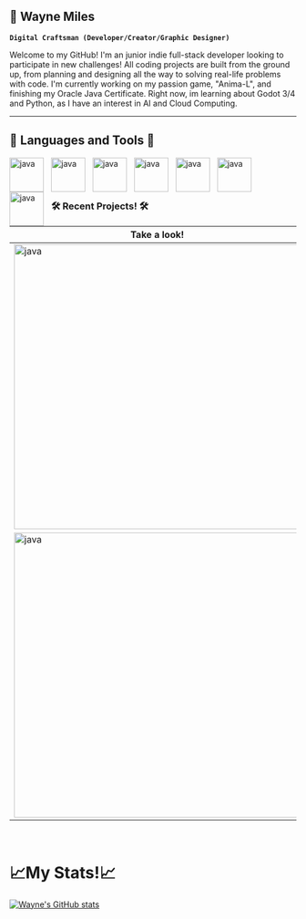 

## 🥳 Wayne Miles

**`Digital Craftsman (Developer/Creator/Graphic Designer)`**

<p>Welcome to my GitHub! I'm an junior indie full-stack developer looking to participate in new challenges! All coding projects are built from the ground up, from planning and designing all the way to solving real-life problems with code. I'm currently working on my passion game, "Anima-L", and finishing my Oracle Java Certificate. Right now, im learning about Godot 3/4 and Python, as I have an interest in AI and Cloud Computing.</p>

---

## 🧰 Languages and Tools 🧰 
 <img align= "left" alt="java" width="60px" style="padding-right:10px;" src="https://cdn.jsdelivr.net/gh/devicons/devicon@latest/icons/java/java-original.svg" />
 <img align= "left" alt="java" width="60px" style="padding-right:10px;" src="https://cdn.jsdelivr.net/gh/devicons/devicon@latest/icons/cplusplus/cplusplus-original.svg" />
 <img align= "left" alt="java" width="60px" style="padding-right:10px;" src="https://cdn.jsdelivr.net/gh/devicons/devicon@latest/icons/python/python-original.svg" />
 <img align= "left" alt="java" width="60px" style="padding-right:10px;" src="https://cdn.jsdelivr.net/gh/devicons/devicon@latest/icons/html5/html5-original.svg" />
 <img align= "left" alt="java" width="60px" style="padding-right:10px;" src="https://cdn.jsdelivr.net/gh/devicons/devicon@latest/icons/css3/css3-original.svg" />
 <img align= "left" alt="java" width="60px" style="padding-right:10px;" src="https://cdn.jsdelivr.net/gh/devicons/devicon@latest/icons/git/git-original-wordmark.svg" />
 <img align= "left" alt="java" width="60px" style="padding-right:10px;" src="https://cdn.jsdelivr.net/gh/devicons/devicon@latest/icons/github/github-original-wordmark.svg" />

<br>
<br>
<br>

### 🛠 Recent Projects! 🛠
 
  |Take a look!|Enjoy!|
  |----------|-----------|
  |<a class="outside-link" href="https://codepen.io/WayneMilesIII/pen/XWYRNVw"><img align= "left" alt="java" width="500px" src="https://shots.codepen.io/WayneMilesIII/pen/XWYRNVw-1280.jpg?version=1668201106"></a> | <a href="https://codepen.io/WayneMilesIII/pen/PoambRJ"><img align= "left" alt="java" width="500px" src="https://shots.codepen.io/WayneMilesIII/pen/PoambRJ-1280.jpg?version=1668201285"></a> |
  |<a href="https://codepen.io/WayneMilesIII/pen/xxzdRWb"> <img align= "left" alt="java" width="500px" src="https://shots.codepen.io/WayneMilesIII/pen/xxzdRWb-1280.jpg?version=1668201209"> </a> | <a href="https://codepen.io/WayneMilesIII/pen/eYKWBMo"><img align= "left" alt="java" width="500px" src="https://shots.codepen.io/WayneMilesIII/pen/eYKWBMo-1280.jpg?version=1668201476"> </a> |


<br> 

#  📈My Stats!📈

[![Wayne's GitHub stats](https://github-readme-stats.vercel.app/api?username=WayneMilesIII)](https://github.com/anuraghazra/github-readme-stats)

<!--
**WayneMilesIII/WayneMilesIII** is a ✨ _special_ ✨ repository because its `README.md` (this file) appears on your GitHub profile.
![coding-animated-laptop-flow-stream-ja04010rm5o68zfk](https://github.com/user-attachments/assets/d692d8f7-4df3-4ac3-84f3-1431632caa69)
![68747470733a2f2f63646e2e6472696262626c652e636f6d2f75736572732f3733303730332f73637265656e73686f74732f363538313234332f6176656e746f2e676966](https://github.com/user-attachments/assets/12a160aa-b5dd-48ba-aa29-98c8d0b2c800)
Here are some ideas to get you started:

- 🔭 I’m currently working on ...
- 🌱 I’m currently learning ...
- 👯 I’m looking to collaborate on ...
- 🤔 I’m looking for help with ...
- 💬 Ask me about ...
- 📫 How to reach me: ...
- 😄 Pronouns: ...
- ⚡ Fun fact: ...
-->
